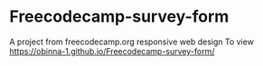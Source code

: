 # Freecodecamp-survey-form
A project from freecodecamp.org responsive web design
To view https://obinna-1.github.io/Freecodecamp-survey-form/

